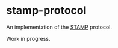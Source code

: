# stamp-protocol

An implementation of the [STAMP](https://www.rfc-editor.org/rfc/rfc8762.txt) protocol.

Work in progress.
